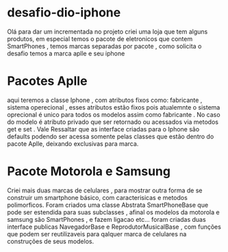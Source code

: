 # desafio-dio-iphone

Olá para dar um incrementada no projeto criei uma loja que tem alguns produtos, em especial temos o pacote de eletronicos que contem
SmartPhones , temos marcas separadas por pacote , como solicita o desafio temos a marca aplle e seu iphone

# Pacotes Aplle
aqui teremos a classe Iphone , com atributos fixos como: fabricante , sistema operecional , esses atributos estão fixos pois atualemnte o sistema oprecional é unico para todos os modelos
assim como fabricante . No caso do modelo é atributo privado que ser retornado ou acessados via metodos get e set .
Vale Ressaltar que as interface criadas para o Iphone são defaults podendo ser acessa somente pelas classes que estão dentro do pacote Aplle, deixando exclusivas para marca.

# Pacote Motorola e Samsung
Criei mais duas marcas de celulares , para mostrar outra forma de se construir um smartphone básico, com caracterisicas e metodos polimorficos.
Foram criados uma classe Abstrata SmartPhoneBase que pode ser estendida para suas subclasses , afinal os modelos da motorola e samsung são SmartPhones , e fazem ligacao etc...
foram criadas duas interface publicas NavegadorBase e ReprodutorMusicalBase , com funções que podem ser reutilizaveis para qalquer marca de celulares na construções de seus modelos.
